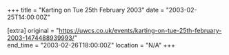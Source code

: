 +++
title = "Karting on Tue 25th February 2003"
date = "2003-02-25T14:00:00Z"

[extra]
original = "https://uwcs.co.uk/events/karting-on-tue-25th-february-2003-1474488939993/"    
end_time = "2003-02-26T18:00:00Z"
location = "N/A"
+++



